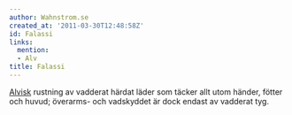 ```yaml
---
author: Wahnstrom.se
created_at: '2011-03-30T12:48:58Z'
id: Falassi
links:
  mention:
  - Alv
title: Falassi
---
```


[Alvisk] rustning av vadderat härdat läder som täcker allt utom händer, fötter och huvud; överarms-
och vadskyddet är dock endast av vadderat tyg.

  [Alvisk]: Alv
